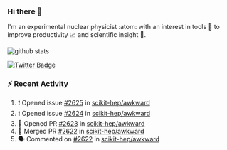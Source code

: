 ### Hi there 👋 

I'm an experimental nuclear physicist :atom: with an interest in tools :wrench: to improve productivity :chart_with_upwards_trend: and scientific insight :telescope:.

![github stats](https://github-readme-stats.vercel.app/api?username=agoose77&show_icons=true&hide_rank=true&hide_title=true&bg_color=30,e76445,904e95&text_color=efe3ec&icon_color=efe3ec)
<!--
**agoose77/agoose77** is a ✨ _special_ ✨ repository because its `README.md` (this file) appears on your GitHub profile.

Here are some ideas to get you started:

- 🔭 I’m currently working on ...
- 🌱 I’m currently learning ...
- 👯 I’m looking to collaborate on ...
- 🤔 I’m looking for help with ...
- 💬 Ask me about ...
- 📫 How to reach me: ...
- 😄 Pronouns: ...
- ⚡ Fun fact: ...
-->

[![Twitter Badge](https://img.shields.io/twitter/follow/agoose77?style=flat-square&logo=Twitter&logoColor=white&color=cornflowerblue)](https://twitter.com/agoose77)

### :zap: Recent Activity

<!--START_SECTION:activity-->
1. ❗ Opened issue [#2625](https://github.com/scikit-hep/awkward/issues/2625) in [scikit-hep/awkward](https://github.com/scikit-hep/awkward)
2. ❗ Opened issue [#2624](https://github.com/scikit-hep/awkward/issues/2624) in [scikit-hep/awkward](https://github.com/scikit-hep/awkward)
3. 💪 Opened PR [#2623](https://github.com/scikit-hep/awkward/pull/2623) in [scikit-hep/awkward](https://github.com/scikit-hep/awkward)
4. 🎉 Merged PR [#2622](https://github.com/scikit-hep/awkward/pull/2622) in [scikit-hep/awkward](https://github.com/scikit-hep/awkward)
5. 🗣 Commented on [#2622](https://github.com/scikit-hep/awkward/pull/2622#issuecomment-1669767679) in [scikit-hep/awkward](https://github.com/scikit-hep/awkward)
<!--END_SECTION:activity-->
